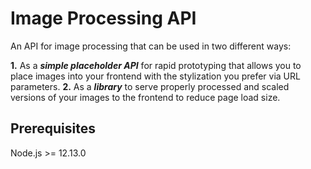 # Image Processing API

An API for image processing that can be used in two different ways:

**1.** As a ***simple placeholder API*** for rapid prototyping that allows you to place images into your frontend with the stylization you prefer via URL parameters.
**2.** As a ***library*** to serve properly processed and scaled versions of your images to the frontend to reduce page load size. 

## Prerequisites

Node.js >= 12.13.0
